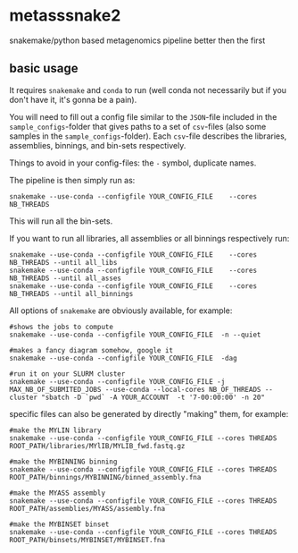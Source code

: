 # metasssnake2
snakemake/python based metagenomics pipeline better then the first

## basic usage

It requires `snakemake` and `conda` to run (well conda not necessarily but if you don't have it, it's gonna be a pain).

You will need to fill out a config file similar to the `JSON`-file included in the `sample_configs`-folder that gives paths to a set of `csv`-files (also some samples in the `sample_configs`-folder). Each `csv`-file describes the libraries, assemblies, binnings, and bin-sets respectively.

Things to avoid in your config-files: the `-` symbol, duplicate names.

The pipeline is then simply run as:

```
snakemake --use-conda --configfile YOUR_CONFIG_FILE    --cores NB_THREADS
```

This will run all the bin-sets.

If you want to run all libraries, all assemblies or all binnings respectively run:

```
snakemake --use-conda --configfile YOUR_CONFIG_FILE    --cores NB_THREADS --until all_libs
snakemake --use-conda --configfile YOUR_CONFIG_FILE    --cores NB_THREADS --until all_asses
snakemake --use-conda --configfile YOUR_CONFIG_FILE    --cores NB_THREADS --until all_binnings
```

All options of `snakemake` are obviously available, for example:

```
#shows the jobs to compute
snakemake --use-conda --configfile YOUR_CONFIG_FILE  -n --quiet

#makes a fancy diagram somehow, google it
snakemake --use-conda --configfile YOUR_CONFIG_FILE  -dag

#run it on your SLURM cluster
snakemake --use-conda --configfile YOUR_CONFIG_FILE -j MAX_NB_OF_SUBMITED_JOBS --use-conda --local-cores NB_OF_THREADS --cluster "sbatch -D `pwd` -A YOUR_ACCOUNT  -t '7-00:00:00' -n 20"
```


specific files can also be generated by directly "making" them, for example:

```
#make the MYLIN library
snakemake --use-conda --configfile YOUR_CONFIG_FILE --cores THREADS ROOT_PATH/libraries/MYlIB/MYLIB_fwd.fastq.gz

#make the MYBINNING binning
snakemake --use-conda --configfile YOUR_CONFIG_FILE --cores THREADS ROOT_PATH/binnings/MYBINNING/binned_assembly.fna

#make the MYASS assembly
snakemake --use-conda --configfile YOUR_CONFIG_FILE --cores THREADS ROOT_PATH/assemblies/MYASS/assembly.fna

#make the MYBINSET binset
snakemake --use-conda --configfile YOUR_CONFIG_FILE --cores THREADS ROOT_PATH/binsets/MYBINSET/MYBINSET.fna

```
